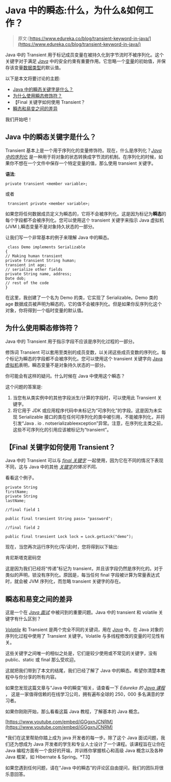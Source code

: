 # Java 中的瞬态:什么，为什么&如何工作？

> 原文:[https://www.edureka.co/blog/transient-keyword-in-java/](https://www.edureka.co/blog/transient-keyword-in-java/)

Java 中的 Transient 用于标记成员变量在被持久化到字节流时不被序列化。这个关键字对于满足 *[Java](https://www.edureka.co/blog/java-tutorial/)* 中的安全约束有重要作用。它忽略一个[变量](https://www.edureka.co/blog/variables-in-java/)的初始值，并保存该变量[数据类型](https://www.edureka.co/blog/data-types-in-java/)的默认值。

以下是本文将要讨论的主题:

*   [Java 中的瞬态关键字是什么？](#What_is_Transient_keyword_in_Java?)
*   [为什么使用瞬态修饰符？](#Why_is_Transient_modifier_used?)
*   【Final 关键字如何使用 Transient？
*   [瞬态和易变之间的差异](#Difference_between_Transient_and_Volatile)

我们开始吧！

## **Java 中的瞬态关键字是什么？**

Transient 基本上是一个用于序列化的变量修饰符。现在，什么是序列化？*[Java 中的序列化](https://www.edureka.co/blog/serialization-in-java/)* 是一种用于将对象的状态转换成字节流的机制。在序列化的时候，如果你不想在一个文件中保存一个特定变量的值，那么使用 transient 关键字。

**语法**:

```
private transient <member variable>;
```

或者

```
 transient private <member variable>; 
```

如果您将任何数据成员定义为瞬态的，它将不会被序列化。这是因为标记为**瞬态**的每个字段都不会被序列化。您可以使用这个 transient 关键字来指示 Java 虚拟机(JVM ),瞬态变量不是对象持久状态的一部分。

让我们写一个非常基本的例子来理解 Java 中的瞬态。

```
 class Demo implements Serializable
{
// Making human transient
private transient String human;
transient int age;
// serialize other fields
private String name, address;
Date dob;
// rest of the code
}
```

在这里，我创建了一个名为 Demo 的类，它实现了 Serializable。Demo 类的 age 数据成员被声明为瞬态的，它的值不会被序列化。但是如果你反序列化这个对象，你将得到一个临时变量的默认值。

## **为什么使用瞬态修饰符？**

Java 中的 Transient 用于指示字段不应该是序列化过程的一部分。

修饰词 Transient 可以套用至类别的成员变数，以关闭这些成员变数的序列化。每个标记为瞬态的字段都不会被序列化。您可以使用这个 transient 关键字向 [Java 虚拟机](https://www.edureka.co/blog/java-virtual-machine/)表明，瞬态变量不是对象持久状态的一部分。

你可能会有这样的疑问。什么时候在 Java 中使用这个瞬态？

这个问题的答案是:

1.  当您有从类实例中的其他字段派生/计算的字段时，可以使用此 Transient 关键字。
2.  将它用于 JDK 或应用程序代码中未标记为“可序列化”的字段。这是因为未实现 Serializable 接口的类在任何可序列化的类中被引用，不能被序列化，并将引发“Java . io . notserializableexception”异常。注意，在序列化主类之前，这些不可序列化的引用应该被标记为“transient”。

## 【Final 关键字如何使用 Transient？

Java 中的 Transient 可以与 *[final 关键字](https://www.edureka.co/blog/final-finally-and-finalize-in-java/)* 一起使用，因为它在不同的情况下表现不同，这与 Java 中的其他 *[关键字](https://www.edureka.co/blog/java-keywords/)的情况不同。*

看看这个例子。

```
private String
firstName;
private String
lastName;

//final field 1

public final transient String pass= "password";

//final field 2

public final transient Lock lock = Lock.getLock("demo");
```

现在，当您再次运行序列化(写/读)时，您将得到以下输出:

肯尼斯塔克密码空

这是因为我们已经将“传递”标记为 transient，并且该字段仍然是序列化的。对于类似的声明，锁没有序列化。原因是，每当任何 final 字段被计算为常量表达式时，就会被 JVM 序列化，而忽略 transient 关键字的存在。

## **瞬态和易变之间的差异**

这是一个在 *[Java 面试](https://www.edureka.co/blog/interview-questions/java-interview-questions/)* 中被问到的重要问题。Java 中的 transient 和 volatile 关键字有什么区别？

*[Volatile](https://www.edureka.co/blog/volatile-keyword-in-java/)* 和 Transient 是两个完全不同的关键词，用在 *[Java](https://www.edureka.co/blog/what-is-java/)* 中。在 Java 对象的序列化过程中使用了 Transient 关键字。Volatile 与多线程修改的变量的可见性有关。

这些关键字之间唯一的相似之处是，它们是较少使用或不常见的关键字，没有 public、static 或 final 那么受欢迎。

这就把我们带到了本文的结尾，我们已经了解了 Java 中的瞬态。希望你清楚本教程中与你分享的所有内容。

如果您发现这篇文章与“Java 中的瞬变”相关，请查看一下  *Edureka 的 [Java 课程](https://www.edureka.co/java-j2ee-training-course)* ，  这是一家值得信赖的在线学习公司，拥有遍布全球的 250，000 多名满意的学习者。

如果你刚刚开始，那么看看这篇 Java 教程，了解基本的 Java 概念。

[https://www.youtube.com/embed/iGGgxnJCNRM](https://www.youtube.com/embed/iGGgxnJCNRM)

*我们在这里帮助你踏上成为 java 开发者的每一步。除了这个 Java 面试问题，我们还为想成为 Java 开发者的学生和专业人士设计了一个课程。该课程旨在让你在 Java 编程方面有一个良好的开端，并训练你掌握核心和高级 Java 概念以及各种 Java 框架，如 Hibernate & Spring。*T3】

如果您遇到任何问题，请在“Java 中的瞬态”的评论区自由提问，我们的团队将很乐意回答。